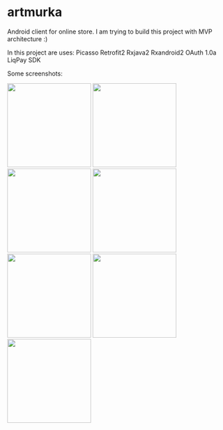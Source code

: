 # artmurka
Android client for online store.
I am trying to build this project with MVP architecture :)

In this project are uses:
  Picasso
  Retrofit2
  Rxjava2
  Rxandroid2
  OAuth 1.0a
  LiqPay SDK
  
  Some screenshots:
  
<img src="https://raw.githubusercontent.com/evstropovv/artmurka/master/app/Screenshot_2017-08-31-23-23-55-573_com.artmurka.artmurkaapp.png" width="192"> <img src="https://raw.githubusercontent.com/evstropovv/artmurka/master/app/Screenshot_2017-08-31-23-24-35-092_com.artmurka.artmurkaapp.png" width="192"> <img src="https://raw.githubusercontent.com/evstropovv/artmurka/master/app/Screenshot_2017-08-31-23-25-18-247_com.artmurka.artmurkaapp.png" width="192"> <img src="https://raw.githubusercontent.com/evstropovv/artmurka/master/app/Screenshot_2017-08-31-23-25-29-188_com.artmurka.artmurkaapp.png" width="192"> <img src="https://raw.githubusercontent.com/evstropovv/artmurka/master/app/Screenshot_2017-08-31-23-25-57-852_com.artmurka.artmurkaapp.png" width="192"> <img src="https://raw.githubusercontent.com/evstropovv/artmurka/master/app/Screenshot_2017-08-31-23-26-51-341_com.artmurka.artmurkaapp.png" width="192"> <img src="https://raw.githubusercontent.com/evstropovv/artmurka/master/app/Screenshot_2017-08-31-23-28-36-495_com.artmurka.artmurkaapp.png" width="192"> 
